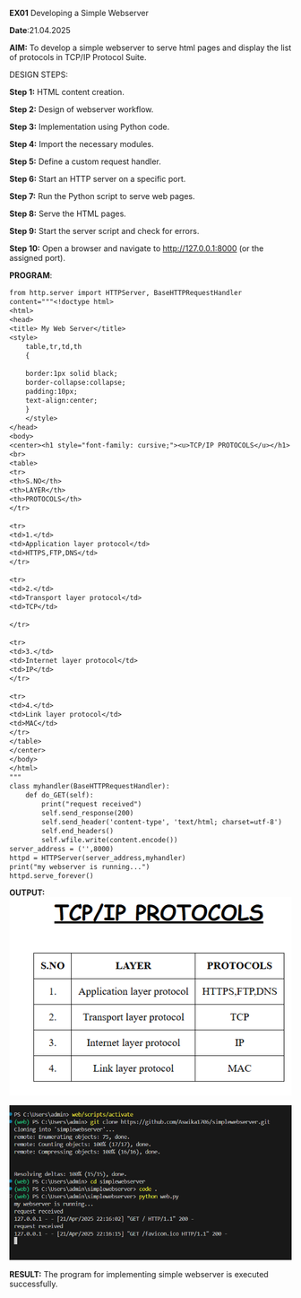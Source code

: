 **EX01** Developing a Simple Webserver

**Date**:21.04.2025

**AIM:**
To develop a simple webserver to serve html pages and display the list of protocols in TCP/IP Protocol Suite.

DESIGN STEPS:

**Step 1:**
HTML content creation.

**Step 2:**
Design of webserver workflow.

**Step 3:**
Implementation using Python code.

**Step 4:**
Import the necessary modules.

**Step 5:**
Define a custom request handler.

**Step 6:**
Start an HTTP server on a specific port.

**Step 7:**
Run the Python script to serve web pages.

**Step 8:**
Serve the HTML pages.

**Step 9:**
Start the server script and check for errors.

**Step 10:**
Open a browser and navigate to http://127.0.0.1:8000 (or the assigned port).

**PROGRAM**:
```
from http.server import HTTPServer, BaseHTTPRequestHandler
content="""<!doctype html>
<html>
<head>
<title> My Web Server</title>
<style>
    table,tr,td,th
    {
    
    border:1px solid black;
    border-collapse:collapse;
    padding:10px;
    text-align:center;
    }
    </style>
</head>
<body>
<center><h1 style="font-family: cursive;"><u>TCP/IP PROTOCOLS</u></h1><br>
<table>
<tr>
<th>S.NO</th>
<th>LAYER</th>
<th>PROTOCOLS</th>
</tr>
    
<tr>
<td>1.</td>
<td>Application layer protocol</td>
<td>HTTPS,FTP,DNS</td>
</tr>
    
<tr>
<td>2.</td>
<td>Transport layer protocol</td>
<td>TCP</td>
    
</tr>
    
<tr>
<td>3.</td>
<td>Internet layer protocol</td>
<td>IP</td>
</tr>
    
<tr>
<td>4.</td>
<td>Link layer protocol</td>
<td>MAC</td>
</tr>
</table>
</center>
</body>
</html>
"""
class myhandler(BaseHTTPRequestHandler):
    def do_GET(self):
        print("request received")
        self.send_response(200)
        self.send_header('content-type', 'text/html; charset=utf-8')
        self.end_headers()
        self.wfile.write(content.encode())
server_address = ('',8000)
httpd = HTTPServer(server_address,myhandler)
print("my webserver is running...")
httpd.serve_forever()

```
**OUTPUT:**
![alt text](<Screenshot 2025-04-21 221629.png>)

![alt text](<Screenshot 2025-04-21 221835.png>)



**RESULT:**
The program for implementing simple webserver is executed successfully.
